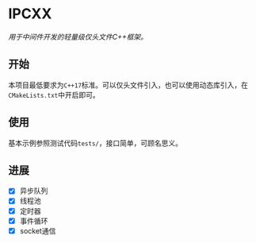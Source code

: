 # IPCXX

*用于中间件开发的轻量级仅头文件C++框架。*

## 开始

本项目最低要求为`C++17`标准。可以仅头文件引入，也可以使用动态库引入，在`CMakeLists.txt`中开启即可。

## 使用

基本示例参照测试代码`tests/`，接口简单，可顾名思义。

## 进展

- [x] 异步队列
- [x] 线程池
- [x] 定时器
- [x] 事件循环
- [x] socket通信
